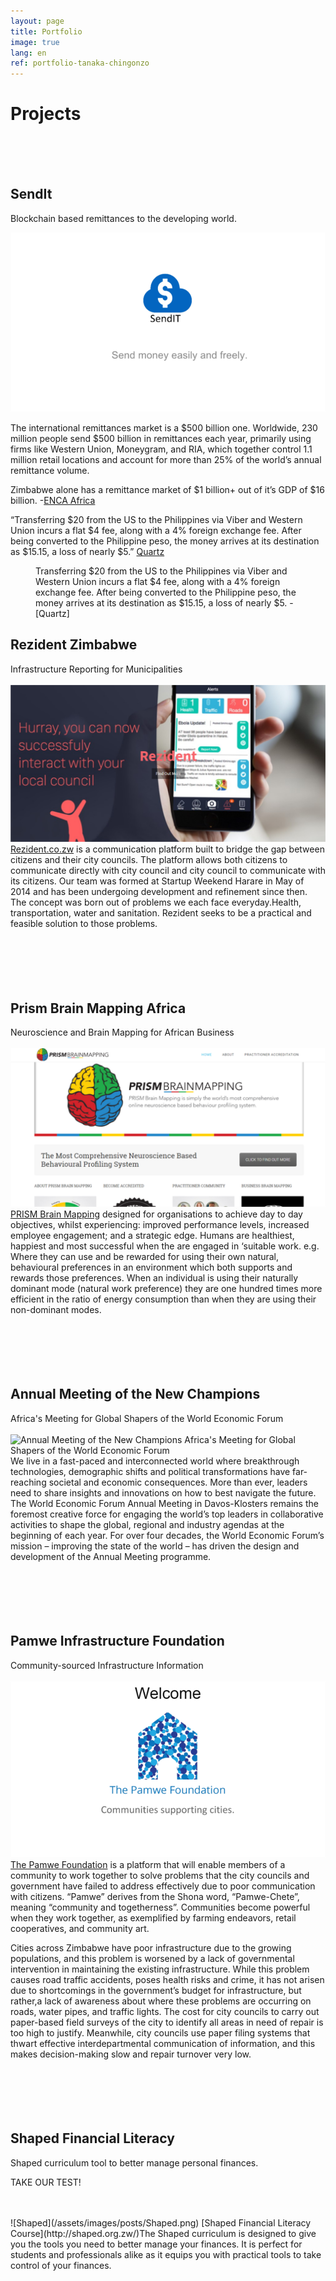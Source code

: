 ```yaml
---
layout: page
title: Portfolio
image: true
lang: en
ref: portfolio-tanaka-chingonzo
---
```


# Projects
<br>
<br>
<br>

## SendIt
Blockchain based remittances to the developing world.

![Sendit](/assets/images/posts/SendIt.png)

The international remittances market is a $500 billion one. Worldwide, 230 million people send $500 billion in remittances each year, primarily using firms like Western Union, Moneygram, and RIA, which together control 1.1 million retail locations and account for more than 25% of the world’s annual remittance volume. 

Zimbabwe alone has a remittance market of $1 billion+ out of it’s GDP of $16 billion. -[ENCA Africa](http://www.enca.com/africa/zimbabwe%E2%80%99s-diaspora-remittances-reach-1billion)

“Transferring $20 from the US to the Philippines via Viber and Western Union incurs a flat $4 fee, along with a 4% foreign exchange fee. After being converted to the Philippine peso, the money arrives at its destination as $15.15, a loss of nearly $5.” [Quartz](https://qz.com/775159/theres-a-500-billion-remittance-market-and-bitcoin-startups-want-in-on-it/)

<figure class="sidebar">
  <figcaption>Transferring $20 from the US to the Philippines via Viber and Western Union incurs a flat $4 fee, along with a 4% foreign exchange fee. After being converted to the Philippine peso, the money arrives at its destination as $15.15, a loss of nearly $5. -[Quartz]</figcaption>
</figure>

## Rezident Zimbabwe
Infrastructure Reporting for Municipalities
<br>
<br>
![Rezident](/assets/images/posts/Rezident.png)
[Rezident.co.zw](http://www.rezident.co.zw/) is a communication platform built to bridge the gap between citizens and their city councils. The platform allows both citizens to communicate directly with city council and city council to communicate with its citizens. Our team was formed at Startup Weekend Harare in May of 2014 and has been undergoing development and refinement since then. The concept was born out of problems we each face everyday.Health, transportation, water and sanitation. Rezident seeks to be a practical and feasible solution to those problems.
<br>
<br>
<br>
<br>
<br>
<br>

## Prism Brain Mapping Africa
Neuroscience and Brain Mapping for African Business
<br>
<br>
![PRISM Brain Mapping](/assets/images/posts/PrismAfrica.png)
[PRISM Brain Mapping](http://prismafrica.com/) designed for organisations to achieve day to day objectives, whilst experiencing: improved performance levels,
increased employee engagement; and a strategic edge.
Humans are healthiest, happiest and most successful when the are engaged in ‘suitable work. e.g. Where they can use and be rewarded for using their own natural, behavioural preferences in an environment which both supports and rewards those preferences. When an individual is using their naturally dominant mode (natural work preference) they are one hundred times more efficient in the ratio of energy consumption than when they are using their non-dominant modes.
<br>
<br>
<br>
<br>
<br>
<br>

## Annual Meeting of the New Champions
Africa's Meeting for Global Shapers of the World Economic Forum
<br>
<br>
![Annual Meeting of the New Champions
Africa's Meeting for Global Shapers of the World Economic Forum](/assets/images/posts/AMS.png)
We live in a fast-paced and interconnected world where breakthrough technologies, demographic shifts and political transformations have far-reaching societal and economic consequences. More than ever, leaders need to share insights and innovations on how to best navigate the future. The World Economic Forum Annual Meeting in Davos-Klosters remains the foremost creative force for engaging the world’s top leaders in collaborative activities to shape the global, regional and industry agendas at the beginning of each year. For over four decades, the World Economic Forum’s mission – improving the state of the world – has driven the design and development of the Annual Meeting programme.
<br>
<br>
<br>
<br>
<br>
<br>

## Pamwe Infrastructure Foundation
Community-sourced Infrastructure Information
<br>
<br>
![Pamwe Foundation](/assets/images/posts/Pamwe.png)
[The Pamwe Foundation](https://github.com/tanakachingonzo/pamwe_foundation_project) is a platform that will enable members of a community to work together to solve problems that the city councils and government have failed to address effectively due to poor communication with citizens. “Pamwe” derives from the Shona word, “Pamwe-Chete”, meaning “community and togetherness”. Communities become powerful when they work together, as exemplified by farming endeavors, retail cooperatives, and community art.

Cities across Zimbabwe have poor infrastructure due to the growing populations, and this problem is worsened by a lack of governmental intervention in maintaining the existing infrastructure. While this problem causes road traffic accidents, poses health risks and crime, it has not arisen due to shortcomings in the government’s budget for infrastructure, but rather,a lack of awareness about where these problems are occurring on roads, water pipes, and traffic lights. The cost for city councils to carry out paper-based field surveys of the city to identify all areas in need of repair is too high to justify. Meanwhile, city councils use paper filing systems that thwart effective interdepartmental communication of information, and this makes decision-making slow and repair turnover very low.
<br>
<br>
<br>
<br>
<br>
<br>

## Shaped Financial Literacy
Shaped curriculum tool to better manage personal finances.

TAKE OUR TEST!

<br>
<br>
![Shaped](/assets/images/posts/Shaped.png)
[Shaped Financial Literacy Course](http://shaped.org.zw/)The Shaped curriculum is designed to give you the tools you need to better manage your finances. It is perfect for students and professionals alike as it equips you with practical tools to take control of your finances.
<br>
<br>
<br>
<br>
<br>
<br>